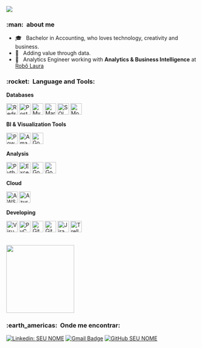 ![](https://komarev.com/ghpvc/?username=caio-sanches&color=006bed)

<h3> :man: &nbsp;about me </h3>

- 🎓 &nbsp; Bachelor in Accounting, who loves technology, creativity and business.
- 🤔 &nbsp; Adding value through data.
- 💼 &nbsp; Analytics Engineer working with **Analytics & Business Intelligence** at <a href="https://laura-br.com/">Robô Laura</a>
<!-- - 🎓 &nbsp; Estudando **SEU CURSO** no <a href="link da sua faculdade">SUA FACULDADE</a>. -->
<!-- - 🌱 &nbsp; Aprendendo mais sobre **TECNOLOGIAS QUE VOCÊ ESTÁ APRENDENDO**. -->

<h3> :rocket: &nbsp;Language and Tools: </h3>

**Databases**

<img src="https://cdn.worldvectorlogo.com/logos/aws-redshift-logo.svg" alt="Redshift" width="30" height="30"/> <img src="https://cdn.worldvectorlogo.com/logos/postgresql.svg" alt="PostgreSQL" width="30" height="30"/> <img src="https://cdn.worldvectorlogo.com/logos/mysql-6.svg" alt="MySQL" width="30" height="30"/> <img src="https://cdn.worldvectorlogo.com/logos/mariadb.svg" alt="MariaDB" width="30" height="30"/> <img src="https://cdn.worldvectorlogo.com/logos/microsoft-sql-server-1.svg" alt="SQL Server" width="30" height="30"/> <img src="https://cdn.worldvectorlogo.com/logos/mongodb-icon-1.svg" alt="MongoDB" width="30" height="30"/>


**BI & Visualization Tools**

<img src="https://cdn.worldvectorlogo.com/logos/power-bi.svg" alt="Power BI" width="30" height="30"/> <img src="https://cdn.worldvectorlogo.com/logos/amazon-quicksight.svg" alt="Amazon Quicksight" width="30" height="30"/> <img src="https://cdn.worldvectorlogo.com/logos/google-data-studio.svg" alt="Google DataStudio" width="30" height="30"/>


**Analysis**

<img src="https://cdn.worldvectorlogo.com/logos/python-5.svg" alt="Python" width="30" height="30"/> <img src="https://cdn.worldvectorlogo.com/logos/excel-4.svg" alt="Excel" width="30" height="30"/> <img src="https://cdn.worldvectorlogo.com/logos/google-sheets-full-logo-1.svg" alt="Google Sheets" width="30" height="30"/> <img src="https://cdn.worldvectorlogo.com/logos/google-analytics-1.svg" alt="Google Analytics" width="30" height="30"/>


**Cloud**

<img src="https://cdn.worldvectorlogo.com/logos/amazon-web-services-2.svg" alt="AWS" width="30" height="30"/> <img src="https://cdn.worldvectorlogo.com/logos/azure-2.svg" alt="Azure" width="30" height="30"/>


**Developing**

<img src="https://cdn.worldvectorlogo.com/logos/visual-studio-code-1.svg" alt="Visual Studio Code" width="30" height="30"/> <img src="https://cdn.worldvectorlogo.com/logos/pycharm-1.svg" alt="PyCharm" width="30" height="30"/> <img src="https://cdn.worldvectorlogo.com/logos/git-icon.svg" alt="Git" width="30" height="30"/> <img src="https://cdn.worldvectorlogo.com/logos/github-icon.svg" alt="GitHub" width="30" height="30"/> <img src="https://cdn.worldvectorlogo.com/logos/jira-3.svg" alt="Jira" width="30" height="30"/> <img src="https://cdn.worldvectorlogo.com/logos/trello.svg" alt="Trello" width="30" height="30"/>

<br/>

<a href="https://github.com/caio-sanches">
  <img height="180em" src="https://github-readme-stats.vercel.app/api?username=caio-sanches&theme=dracula&show_icons=true" />
</a>

<br/>

<h3> :earth_americas: &nbsp;Onde me encontrar: </h3> 

[![Linkedin: SEU NOME](https://img.shields.io/badge/-USERNAME-blue?style=flat-square&logo=Linkedin&logoColor=white&link=LINK-DO-SEU-LINKEDIN)](LINK-DO-SEU-LINKEDIN)
[![Gmail Badge](https://img.shields.io/badge/-seuemail@email.com-006bed?style=flat-square&logo=Gmail&logoColor=white&link=mailto:SEU-EMAIL)](mailto:SEU-EMAIL)
[![GitHub SEU NOME]( https://img.shields.io/github/followers/VanessaSwerts?label=follow&style=social)](LINK-DO-SEU-GITHUB)